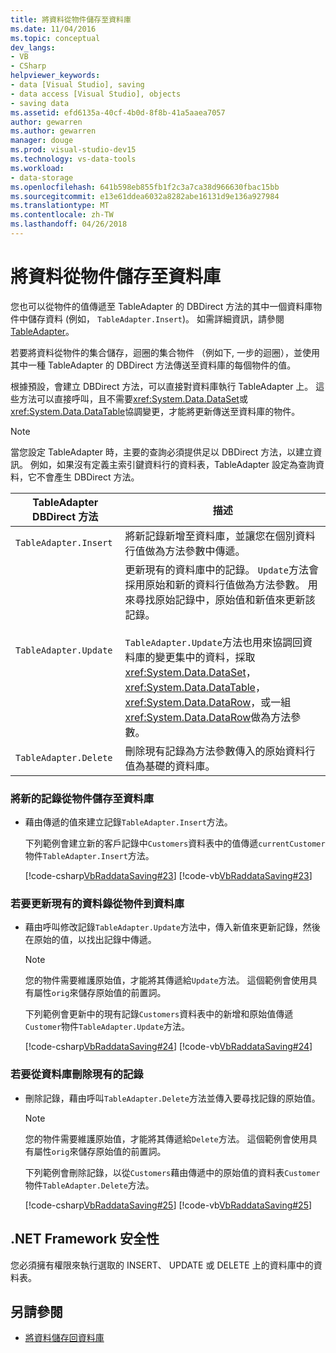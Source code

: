 ```yaml
---
title: 將資料從物件儲存至資料庫
ms.date: 11/04/2016
ms.topic: conceptual
dev_langs:
- VB
- CSharp
helpviewer_keywords:
- data [Visual Studio], saving
- data access [Visual Studio], objects
- saving data
ms.assetid: efd6135a-40cf-4b0d-8f8b-41a5aaea7057
author: gewarren
ms.author: gewarren
manager: douge
ms.prod: visual-studio-dev15
ms.technology: vs-data-tools
ms.workload:
- data-storage
ms.openlocfilehash: 641b598eb855fb1f2c3a7ca38d966630fbac15bb
ms.sourcegitcommit: e13e61ddea6032a8282abe16131d9e136a927984
ms.translationtype: MT
ms.contentlocale: zh-TW
ms.lasthandoff: 04/26/2018
---
```

# <a name="save-data-from-an-object-to-a-database"></a>將資料從物件儲存至資料庫
您也可以從物件的值傳遞至 TableAdapter 的 DBDirect 方法的其中一個資料庫物件中儲存資料 (例如， `TableAdapter.Insert`)。 如需詳細資訊，請參閱[TableAdapter](../data-tools/create-and-configure-tableadapters.md)。

 若要將資料從物件的集合儲存，迴圈的集合物件 （例如下, 一步的迴圈），並使用其中一種 TableAdapter 的 DBDirect 方法傳送至資料庫的每個物件的值。

 根據預設，會建立 DBDirect 方法，可以直接對資料庫執行 TableAdapter 上。 這些方法可以直接呼叫，且不需要<xref:System.Data.DataSet>或<xref:System.Data.DataTable>協調變更，才能將更新傳送至資料庫的物件。

> [!NOTE]
>  當您設定 TableAdapter 時，主要的查詢必須提供足以 DBDirect 方法，以建立資訊。 例如，如果沒有定義主索引鍵資料行的資料表，TableAdapter 設定為查詢資料，它不會產生 DBDirect 方法。

|TableAdapter DBDirect 方法|描述|
|----------------------------------|-----------------|
|`TableAdapter.Insert`|將新記錄新增至資料庫，並讓您在個別資料行值做為方法參數中傳遞。|
|`TableAdapter.Update`|更新現有的資料庫中的記錄。 `Update`方法會採用原始和新的資料行值做為方法參數。 用來尋找原始記錄中，原始值和新值來更新該記錄。<br /><br /> `TableAdapter.Update`方法也用來協調回資料庫的變更集中的資料，採取<xref:System.Data.DataSet>， <xref:System.Data.DataTable>， <xref:System.Data.DataRow>，或一組<xref:System.Data.DataRow>做為方法參數。|
|`TableAdapter.Delete`|刪除現有記錄為方法參數傳入的原始資料行值為基礎的資料庫。|

### <a name="to-save-new-records-from-an-object-to-a-database"></a>將新的記錄從物件儲存至資料庫

-   藉由傳遞的值來建立記錄`TableAdapter.Insert`方法。

     下列範例會建立新的客戶記錄中`Customers`資料表中的值傳遞`currentCustomer`物件`TableAdapter.Insert`方法。

     [!code-csharp[VbRaddataSaving#23](../data-tools/codesnippet/CSharp/save-data-from-an-object-to-a-database_1.cs)]
     [!code-vb[VbRaddataSaving#23](../data-tools/codesnippet/VisualBasic/save-data-from-an-object-to-a-database_1.vb)]

### <a name="to-update-existing-records-from-an-object-to-a-database"></a>若要更新現有的資料錄從物件到資料庫

-   藉由呼叫修改記錄`TableAdapter.Update`方法中，傳入新值來更新記錄，然後在原始的值，以找出記錄中傳遞。

    > [!NOTE]
    >  您的物件需要維護原始值，才能將其傳遞給`Update`方法。 這個範例會使用具有屬性`orig`來儲存原始值的前置詞。

     下列範例會更新中的現有記錄`Customers`資料表中的新增和原始值傳遞`Customer`物件`TableAdapter.Update`方法。

     [!code-csharp[VbRaddataSaving#24](../data-tools/codesnippet/CSharp/save-data-from-an-object-to-a-database_2.cs)]
     [!code-vb[VbRaddataSaving#24](../data-tools/codesnippet/VisualBasic/save-data-from-an-object-to-a-database_2.vb)]

### <a name="to-delete-existing-records-from-a-database"></a>若要從資料庫刪除現有的記錄

-   刪除記錄，藉由呼叫`TableAdapter.Delete`方法並傳入要尋找記錄的原始值。

    > [!NOTE]
    >  您的物件需要維護原始值，才能將其傳遞給`Delete`方法。 這個範例會使用具有屬性`orig`來儲存原始值的前置詞。

     下列範例會刪除記錄，以從`Customers`藉由傳遞中的原始值的資料表`Customer`物件`TableAdapter.Delete`方法。

     [!code-csharp[VbRaddataSaving#25](../data-tools/codesnippet/CSharp/save-data-from-an-object-to-a-database_3.cs)]
     [!code-vb[VbRaddataSaving#25](../data-tools/codesnippet/VisualBasic/save-data-from-an-object-to-a-database_3.vb)]

## <a name="net-framework-security"></a>.NET Framework 安全性
 您必須擁有權限來執行選取的 INSERT、 UPDATE 或 DELETE 上的資料庫中的資料表。

## <a name="see-also"></a>另請參閱

- [將資料儲存回資料庫](../data-tools/save-data-back-to-the-database.md)